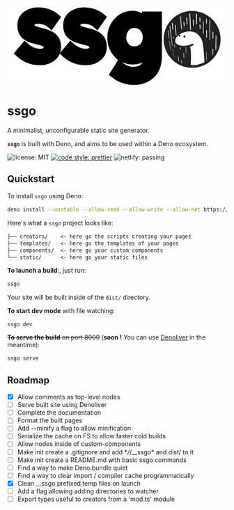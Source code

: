 <p align="center">
  <img src="./assets/logo.png">
</p>

# ssgo

A minimalist, unconfigurable static site generator.

**`ssgo`** is built with Deno, and aims to be used within a Deno ecosystem.

![license: MIT](https://img.shields.io/github/license/mdubourg001/ssgo?style=flat-square)
[![code style: prettier](https://img.shields.io/badge/code_style-prettier-ff69b4.svg?style=flat-square)](https://github.com/prettier/prettier)
![netlify: passing](https://img.shields.io/netlify/d9dae2e0-b3b2-4c86-aee8-7a625de6e18a?style=flat-square)

## Quickstart

To install `ssgo` using Deno:

```bash
deno install --unstable --allow-read --allow-write --allow-net https://denopkg.com/mdubourg001/ssgo/ssgo.ts
```

Here's what a `ssgo` project looks like:

```plaintext
├── creators/    <- here go the scripts creating your pages
├── templates/   <- here go the templates of your pages
├── components/  <- here go your custom components
└── static/      <- here go your static files
```

**To launch a build**:, just run:

```bash
ssgo
```

Your site will be built inside of the `dist/` directory.

**To start dev mode** with file watching:

```bash
ssgo dev
```

~~**To serve the build** on port 8000~~ (**soon !** You can use [Denoliver](https://github.com/joakimunge/denoliver) in the meantime):

```bash
ssgo serve
```

## Roadmap

- [x] Allow comments as top-level nodes
- [ ] Serve built site using Denoliver
- [ ] Complete the documentation
- [ ] Format the built pages
- [ ] Add --minify a flag to allow minification
- [ ] Serialize the cache on FS to allow faster cold builds
- [ ] Allow nodes inside of custom-components
- [ ] Make init create a .gitignore and add \*_/_/\_\_ssgo\* and dist/ to it
- [ ] Make init create a README.md with basic ssgo commands
- [ ] Find a way to make Deno.bundle quiet
- [ ] Find a way to clear import / compiler cache programmatically
- [x] Clean \_\_ssgo prefixed temp files on launch
- [ ] Add a flag allowing adding directories to watcher
- [ ] Export types useful to creators from a 'mod.ts' module
